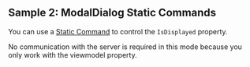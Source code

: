 ## Sample 2: ModalDialog Static Commands

You can use a [Static Command](/docs/tutorials/basics-static-command-binding/{branch}) to control the `IsDisplayed` property.

No communication with the server is required in this mode because you only work with the viewmodel property.